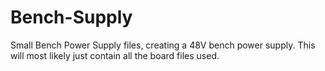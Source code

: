 # Bench-Supply
Small Bench Power Supply files, creating a 48V bench power supply.
This will most likely just contain all the board files used.
